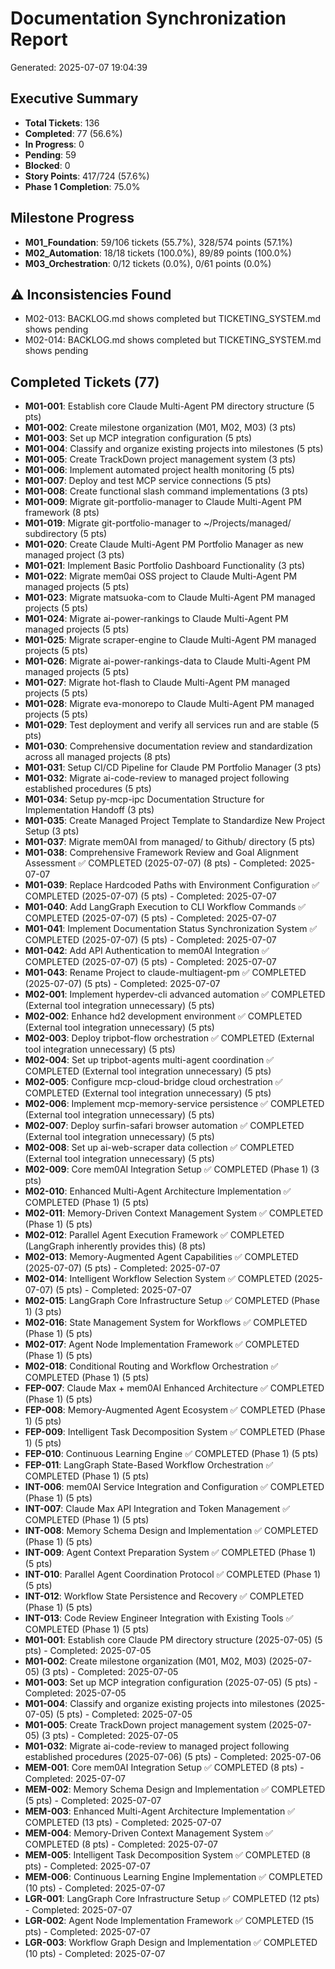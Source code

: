 # Documentation Synchronization Report
Generated: 2025-07-07 19:04:39

## Executive Summary
- **Total Tickets**: 136
- **Completed**: 77 (56.6%)
- **In Progress**: 0
- **Pending**: 59
- **Blocked**: 0
- **Story Points**: 417/724 (57.6%)
- **Phase 1 Completion**: 75.0%

## Milestone Progress
- **M01_Foundation**: 59/106 tickets (55.7%), 328/574 points (57.1%)
- **M02_Automation**: 18/18 tickets (100.0%), 89/89 points (100.0%)
- **M03_Orchestration**: 0/12 tickets (0.0%), 0/61 points (0.0%)

## ⚠️ Inconsistencies Found
- M02-013: BACKLOG.md shows completed but TICKETING_SYSTEM.md shows pending
- M02-014: BACKLOG.md shows completed but TICKETING_SYSTEM.md shows pending

## Completed Tickets (77)
- **M01-001**: Establish core Claude Multi-Agent PM directory structure (5 pts)
- **M01-002**: Create milestone organization (M01, M02, M03) (3 pts)
- **M01-003**: Set up MCP integration configuration (5 pts)
- **M01-004**: Classify and organize existing projects into milestones (5 pts)
- **M01-005**: Create TrackDown project management system (3 pts)
- **M01-006**: Implement automated project health monitoring (5 pts)
- **M01-007**: Deploy and test MCP service connections (5 pts)
- **M01-008**: Create functional slash command implementations (3 pts)
- **M01-009**: Migrate git-portfolio-manager to Claude Multi-Agent PM framework (8 pts)
- **M01-019**: Migrate git-portfolio-manager to ~/Projects/managed/ subdirectory (5 pts)
- **M01-020**: Create Claude Multi-Agent PM Portfolio Manager as new managed project (3 pts)
- **M01-021**: Implement Basic Portfolio Dashboard Functionality (3 pts)
- **M01-022**: Migrate mem0ai OSS project to Claude Multi-Agent PM managed projects (5 pts)
- **M01-023**: Migrate matsuoka-com to Claude Multi-Agent PM managed projects (5 pts)
- **M01-024**: Migrate ai-power-rankings to Claude Multi-Agent PM managed projects (5 pts)
- **M01-025**: Migrate scraper-engine to Claude Multi-Agent PM managed projects (5 pts)
- **M01-026**: Migrate ai-power-rankings-data to Claude Multi-Agent PM managed projects (5 pts)
- **M01-027**: Migrate hot-flash to Claude Multi-Agent PM managed projects (5 pts)
- **M01-028**: Migrate eva-monorepo to Claude Multi-Agent PM managed projects (5 pts)
- **M01-029**: Test deployment and verify all services run and are stable (5 pts)
- **M01-030**: Comprehensive documentation review and standardization across all managed projects (8 pts)
- **M01-031**: Setup CI/CD Pipeline for Claude PM Portfolio Manager (3 pts)
- **M01-032**: Migrate ai-code-review to managed project following established procedures (5 pts)
- **M01-034**: Setup py-mcp-ipc Documentation Structure for Implementation Handoff (3 pts)
- **M01-035**: Create Managed Project Template to Standardize New Project Setup (3 pts)
- **M01-037**: Migrate mem0AI from managed/ to Github/ directory (5 pts)
- **M01-038**: Comprehensive Framework Review and Goal Alignment Assessment ✅ COMPLETED (2025-07-07) (8 pts) - Completed: 2025-07-07
- **M01-039**: Replace Hardcoded Paths with Environment Configuration ✅ COMPLETED (2025-07-07) (5 pts) - Completed: 2025-07-07
- **M01-040**: Add LangGraph Execution to CLI Workflow Commands ✅ COMPLETED (2025-07-07) (5 pts) - Completed: 2025-07-07
- **M01-041**: Implement Documentation Status Synchronization System ✅ COMPLETED (2025-07-07) (5 pts) - Completed: 2025-07-07
- **M01-042**: Add API Authentication to mem0AI Integration ✅ COMPLETED (2025-07-07) (5 pts) - Completed: 2025-07-07
- **M01-043**: Rename Project to claude-multiagent-pm ✅ COMPLETED (2025-07-07) (5 pts) - Completed: 2025-07-07
- **M02-001**: Implement hyperdev-cli advanced automation ✅ COMPLETED (External tool integration unnecessary) (5 pts)
- **M02-002**: Enhance hd2 development environment ✅ COMPLETED (External tool integration unnecessary) (5 pts)
- **M02-003**: Deploy tripbot-flow orchestration ✅ COMPLETED (External tool integration unnecessary) (5 pts)
- **M02-004**: Set up tripbot-agents multi-agent coordination ✅ COMPLETED (External tool integration unnecessary) (5 pts)
- **M02-005**: Configure mcp-cloud-bridge cloud orchestration ✅ COMPLETED (External tool integration unnecessary) (5 pts)
- **M02-006**: Implement mcp-memory-service persistence ✅ COMPLETED (External tool integration unnecessary) (5 pts)
- **M02-007**: Deploy surfin-safari browser automation ✅ COMPLETED (External tool integration unnecessary) (5 pts)
- **M02-008**: Set up ai-web-scraper data collection ✅ COMPLETED (External tool integration unnecessary) (5 pts)
- **M02-009**: Core mem0AI Integration Setup ✅ COMPLETED (Phase 1) (3 pts)
- **M02-010**: Enhanced Multi-Agent Architecture Implementation ✅ COMPLETED (Phase 1) (5 pts)
- **M02-011**: Memory-Driven Context Management System ✅ COMPLETED (Phase 1) (5 pts)
- **M02-012**: Parallel Agent Execution Framework ✅ COMPLETED (LangGraph inherently provides this) (8 pts)
- **M02-013**: Memory-Augmented Agent Capabilities ✅ COMPLETED (2025-07-07) (5 pts) - Completed: 2025-07-07
- **M02-014**: Intelligent Workflow Selection System ✅ COMPLETED (2025-07-07) (5 pts) - Completed: 2025-07-07
- **M02-015**: LangGraph Core Infrastructure Setup ✅ COMPLETED (Phase 1) (3 pts)
- **M02-016**: State Management System for Workflows ✅ COMPLETED (Phase 1) (5 pts)
- **M02-017**: Agent Node Implementation Framework ✅ COMPLETED (Phase 1) (5 pts)
- **M02-018**: Conditional Routing and Workflow Orchestration ✅ COMPLETED (Phase 1) (5 pts)
- **FEP-007**: Claude Max + mem0AI Enhanced Architecture ✅ COMPLETED (Phase 1) (5 pts)
- **FEP-008**: Memory-Augmented Agent Ecosystem ✅ COMPLETED (Phase 1) (5 pts)
- **FEP-009**: Intelligent Task Decomposition System ✅ COMPLETED (Phase 1) (5 pts)
- **FEP-010**: Continuous Learning Engine ✅ COMPLETED (Phase 1) (5 pts)
- **FEP-011**: LangGraph State-Based Workflow Orchestration ✅ COMPLETED (Phase 1) (5 pts)
- **INT-006**: mem0AI Service Integration and Configuration ✅ COMPLETED (Phase 1) (5 pts)
- **INT-007**: Claude Max API Integration and Token Management ✅ COMPLETED (Phase 1) (5 pts)
- **INT-008**: Memory Schema Design and Implementation ✅ COMPLETED (Phase 1) (5 pts)
- **INT-009**: Agent Context Preparation System ✅ COMPLETED (Phase 1) (5 pts)
- **INT-010**: Parallel Agent Coordination Protocol ✅ COMPLETED (Phase 1) (5 pts)
- **INT-012**: Workflow State Persistence and Recovery ✅ COMPLETED (Phase 1) (5 pts)
- **INT-013**: Code Review Engineer Integration with Existing Tools ✅ COMPLETED (Phase 1) (5 pts)
- **M01-001**: Establish core Claude PM directory structure (2025-07-05) (5 pts) - Completed: 2025-07-05
- **M01-002**: Create milestone organization (M01, M02, M03) (2025-07-05) (3 pts) - Completed: 2025-07-05
- **M01-003**: Set up MCP integration configuration (2025-07-05) (5 pts) - Completed: 2025-07-05
- **M01-004**: Classify and organize existing projects into milestones (2025-07-05) (5 pts) - Completed: 2025-07-05
- **M01-005**: Create TrackDown project management system (2025-07-05) (3 pts) - Completed: 2025-07-05
- **M01-032**: Migrate ai-code-review to managed project following established procedures (2025-07-06) (5 pts) - Completed: 2025-07-06
- **MEM-001**: Core mem0AI Integration Setup ✅ COMPLETED (8 pts) - Completed: 2025-07-07
- **MEM-002**: Memory Schema Design and Implementation ✅ COMPLETED (5 pts) - Completed: 2025-07-07
- **MEM-003**: Enhanced Multi-Agent Architecture Implementation ✅ COMPLETED (13 pts) - Completed: 2025-07-07
- **MEM-004**: Memory-Driven Context Management System ✅ COMPLETED (8 pts) - Completed: 2025-07-07
- **MEM-005**: Intelligent Task Decomposition System ✅ COMPLETED (8 pts) - Completed: 2025-07-07
- **MEM-006**: Continuous Learning Engine Implementation ✅ COMPLETED (10 pts) - Completed: 2025-07-07
- **LGR-001**: LangGraph Core Infrastructure Setup ✅ COMPLETED (12 pts) - Completed: 2025-07-07
- **LGR-002**: Agent Node Implementation Framework ✅ COMPLETED (15 pts) - Completed: 2025-07-07
- **LGR-003**: Workflow Graph Design and Implementation ✅ COMPLETED (10 pts) - Completed: 2025-07-07

